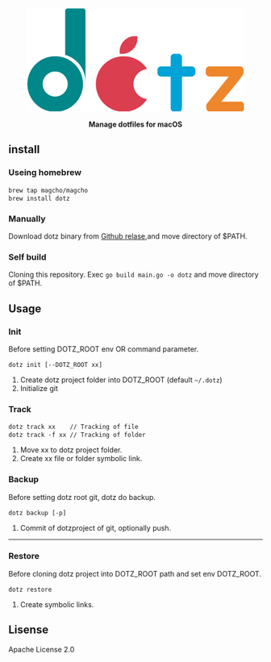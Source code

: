 <p align="center">
  <img  src="https://github.com/magcho/dotz/raw/master/dotz-min.png">
</p>
<p align="center"><b>
Manage dotfiles for macOS  
</b></p>


## install

### Useing homebrew
```
brew tap magcho/magcho
brew install dotz
```

### Manually
Download dotz binary from [Github relase](https://github.com/magcho/dotz/releases),and move directory of $PATH.

### Self build
Cloning this repository. Exec `go build main.go -o dotz` and move directory of $PATH.


## Usage

### Init
  Before setting DOTZ_ROOT env OR command parameter.
  ```
  dotz init [--DOTZ_ROOT xx]
  ```
  
  1. Create dotz project folder into DOTZ_ROOT (default `~/.dotz`)
  1. Initialize git

### Track
  ```
  dotz track xx    // Tracking of file
  dotz track -f xx // Tracking of folder
  ```
  1. Move xx to dotz project folder.
  1. Create xx file or folder symbolic link.
  
### Backup
  Before setting dotz root git, dotz do backup.
  ```
  dotz backup [-p]
  ```
  1. Commit of dotzproject of git, optionally push.
  
---

### Restore
  Before cloning dotz project into DOTZ_ROOT path and set env DOTZ_ROOT.
  ```
  dotz restore
  ```
  1. Create symbolic links.
  
  
## Lisense

Apache License 2.0
  
